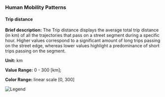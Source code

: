 ### Human Mobility Patterns

#### Trip distance

**Brief description:** The Trip distance displays the average total trip distance (in km) of all the trajectories that pass on a street segment during a specific hour. Higher values correspond to a significant amount of long trips passing on the street edge, whereas lower values highlight a predominance of short trips passing on the segment.

**Unit:** km

**Value Range:** 0 - 300 [km];

**Color Range:** linear scale [0, 300]

![Legend](legends/gtif/AQ4_distance.png "Trip distance")
